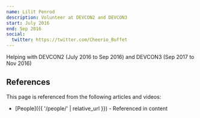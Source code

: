 ```yaml
---
name: Lilit Penrod
description: Volunteer at DEVCON2 and DEVCON3
start: July 2016
end: Sep 2016
social:
  twitter: https://twitter.com/Cheerio_Buffet
---
```

Helping with DEVCON2 (July 2016 to Sep 2016) and DEVCON3 (Sep 2017 to Nov 2016)


## References

This page is referenced from the following articles and videos:

- [People]({{ '/people/' | relative_url }}) - Referenced in content